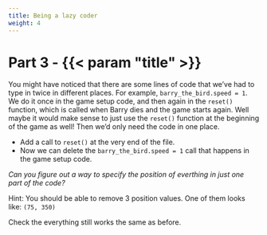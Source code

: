 ```yaml
---
title: Being a lazy coder
weight: 4
---
```


# Part 3 - {{< param "title" >}}

You might have noticed that there are some lines of code that we’ve had to type in twice in different places. For example, `barry_the_bird.speed = 1`. We do it once in the game setup code, and then again in the `reset()` function, which is called when Barry dies and the game starts again. Well maybe it would make sense to just use the `reset()` function at the beginning of the game as well! Then we’d only need the code in one place.

- Add a call to `reset()` at the very end of the file.
- Now we can delete the `barry_the_bird.speed = 1` call that happens in the game setup code.

*Can you figure out a way to specify the position of everthing in just one part of the code?*

Hint: You should be able to remove 3 position values. One of them looks like: `(75, 350)`

Check the everything still works the same as before.